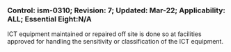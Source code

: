 ### Control: ism-0310; Revision: 7; Updated: Mar-22; Applicability: ALL; Essential Eight:N/A
<p>ICT equipment maintained or repaired off site is done so at facilities approved for handling the sensitivity or classification of the ICT equipment.</p>